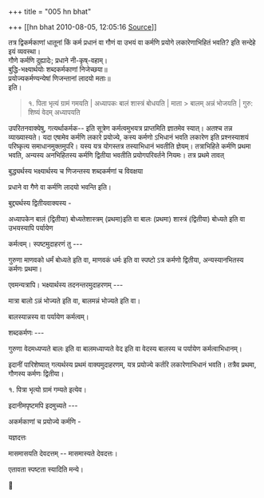 +++
title = "005 hn bhat"

+++
[[hn bhat	2010-08-05, 12:05:16 [Source](https://groups.google.com/g/bvparishat/c/TBp7mac-O7s)]]



तत्र द्विकर्मकाणां धातूनां किं कर्म प्रधानं वा गौणं वा उभयं वा कर्मणि प्रयोगे लकारेणाभिहितं भवति? इति सन्देहे इयं व्यवस्था।  
गौणे कर्मणि दुह्यादेः; प्रधाने नी-कृष्-वहाम्।  
बुद्धि-भक्ष्यार्थयोः शब्दकर्मकाणां निजेच्छया॥  
प्रयोज्यकर्मण्यन्येषां णिजन्तानां लादयो मताः॥  
इति।

  

> १. पिता भृत्यं ग्रामं गमयति \| अध्यापकः बालं शास्त्रं बोधयति \| माता > बालम् अन्नं भोजयति \| गुरु: शिष्यं वेदम् अध्यापयति

  

उपरितनवाक्येषु, गत्यर्थाकर्मक-- इति सूत्रेण कर्मत्वमुभयत्र प्राप्तमिति ज्ञातमेव स्यात्। अतश्च तन्न व्याख्यास्यते। यदा एषामेव कर्मणि लकारे प्रयोज्ये, कस्य कर्मणो ऽभिधानं भवति लकारेण इति प्रश्नस्याशयं परिष्कृत्य समाधानमुक्तमुपरि। यस्य यत्र योगस्तत्र तस्याभिधानं भवतीति ज्ञेयम्। तत्राभिहिते कर्मणि प्रथमा भवति, अन्यस्य अनभिहितस्य कर्मणि द्वितीया भवतीति प्रयोगपरिवर्तने नियमः। तत्र प्रथमे तावत्

बुद्ध्यर्थस्य भक्ष्यार्थस्य च णिजन्तस्य शब्दकर्मणां च विवक्षया

प्रधाने वा गैणे वा कर्मणि लादयो भवन्ति इति। 

बुद्द्यर्थस्य द्वितीयवाक्यस्य -

  

अध्यापकेन बालं (द्वितीया) बोध्यतेशास्त्रम् (प्रथमा)इति वा बालः (प्रथमा) शास्त्रं (द्वितीया) बोध्यते इति वा उभयस्यापि पर्यायेण

कर्मत्वम्। स्पष्टमुदाहरणं तु ---

  

गुरुणा माणवको धर्मं बोध्यते इति वा, माणवकं धर्मः इति वा स्पष्टो ऽत्र कर्मणो द्वितीया, अन्यस्यानभितस्य कर्मणः प्रथमा।

एवमन्यत्रापि। भक्ष्यार्थस्य तदनन्तरमुदाहरणम् ---

  

मात्रा बालो ऽन्नं भोज्यते इति वा, बालमन्नं भोज्यते इति वा।

बालस्यान्नस्य वा पर्यायेण कर्मत्वम्।

  

शब्दकर्मणः ---

  

गुरुणा वेदमध्यप्यते बालः इति वा बालमध्याप्यते वेद इति वा वेदस्य बालस्य च पर्यायेण कर्मत्वाभिधानम्।

  

इदानीं पारिशेष्यात् गत्यर्थस्य प्रथमं वाक्यमुदाहरणम्, यत्र प्रयोज्ये कर्तरि लकारेणाभिधानं भवति। तत्रैव प्रथमा, गौणस्य कर्मणः द्वितीया।

  

१. पित्रा भृत्यो ग्रामं गम्यते इत्येव।

  

इदानीमपृष्टमपि इदमुच्यते ---

  

अकर्मकाणां च प्रयोज्ये कर्मणि -

  

यज्ञदत्तः

मासमासयति देवदत्तम् -- मासमास्यते देवदत्तः।

  

एतावता स्पष्टता स्यादिति मन्ये।




